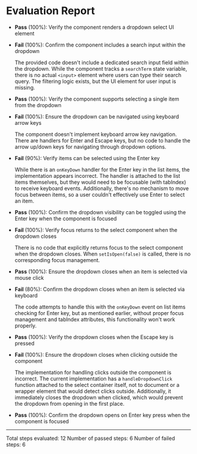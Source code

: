 # Evaluation Report

- **Pass** (100%): Verify the component renders a dropdown select UI element
- **Fail** (100%): Confirm the component includes a search input within the dropdown

    The provided code doesn't include a dedicated search input field within the dropdown. While the component tracks a `searchTerm` state variable, there is no actual `<input>` element where users can type their search query. The filtering logic exists, but the UI element for user input is missing.

- **Pass** (100%): Verify the component supports selecting a single item from the dropdown
- **Fail** (100%): Ensure the dropdown can be navigated using keyboard arrow keys

    The component doesn't implement keyboard arrow key navigation. There are handlers for Enter and Escape keys, but no code to handle the arrow up/down keys for navigating through dropdown options.

- **Fail** (90%): Verify items can be selected using the Enter key

    While there is an `onKeyDown` handler for the Enter key in the list items, the implementation appears incorrect. The handler is attached to the list items themselves, but they would need to be focusable (with tabIndex) to receive keyboard events. Additionally, there's no mechanism to move focus between items, so a user couldn't effectively use Enter to select an item.

- **Pass** (100%): Confirm the dropdown visibility can be toggled using the Enter key when the component is focused
- **Fail** (100%): Verify focus returns to the select component when the dropdown closes

    There is no code that explicitly returns focus to the select component when the dropdown closes. When `setIsOpen(false)` is called, there is no corresponding focus management.

- **Pass** (100%): Ensure the dropdown closes when an item is selected via mouse click
- **Fail** (80%): Confirm the dropdown closes when an item is selected via keyboard

    The code attempts to handle this with the `onKeyDown` event on list items checking for Enter key, but as mentioned earlier, without proper focus management and tabIndex attributes, this functionality won't work properly.

- **Pass** (100%): Verify the dropdown closes when the Escape key is pressed
- **Fail** (100%): Ensure the dropdown closes when clicking outside the component

    The implementation for handling clicks outside the component is incorrect. The current implementation has a `handleDropdownClick` function attached to the select container itself, not to document or a wrapper element that would detect clicks outside. Additionally, it immediately closes the dropdown when clicked, which would prevent the dropdown from opening in the first place.

- **Pass** (100%): Confirm the dropdown opens on Enter key press when the component is focused

---

Total steps evaluated: 12
Number of passed steps: 6
Number of failed steps: 6
